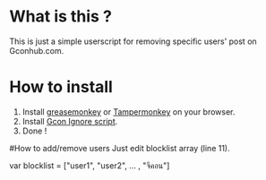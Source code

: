 # What is this ?
This is just a simple userscript for removing specific users' post on Gconhub.com.

# How to install
1. Install [greasemonkey](https://addons.mozilla.org/en-US/firefox/addon/greasemonkey/) or [Tampermonkey](https://chrome.google.com/webstore/detail/tampermonkey/dhdgffkkebhmkfjojejmpbldmpobfkfo?hl=en) on your browser.
2. Install [Gcon Ignore script](https://github.com/b4lmung/GconIgnore/raw/master/gconIgnore.user.js).
3. Done !


#How to add/remove users
Just edit blocklist array (line 11). 

var blocklist = ["user1", "user2", ... , "จีคอน"]


